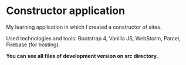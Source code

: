 # Constructor application

My learning application in which I created a constructor of sites.

Used technologies and tools: Bootstrap 4, Vanilla JS, WebStorm, Parcel, Firebase (for hosting).

**You can see all files of development version on src directory.**
